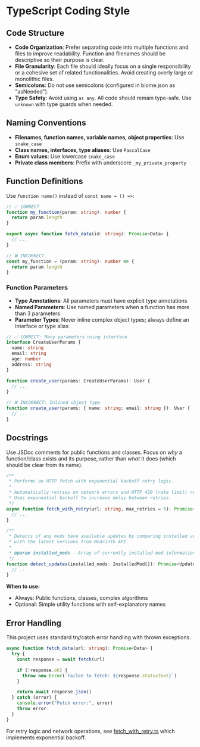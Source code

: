 # TypeScript Coding Style

## Code Structure

- **Code Organization**: Prefer separating code into multiple functions and files to improve readability. Function and filenames should be descriptive so their purpose is clear.
- **File Granularity**: Each file should ideally focus on a single responsibility or a cohesive set of related functionalities. Avoid creating overly large or monolithic files.
- **Semicolons**: Do not use semicolons (configured in biome.json as "asNeeded").
- **Type Safety**: Avoid using `as any`. All code should remain type-safe. Use `unknown` with type guards when needed.

## Naming Conventions

- **Filenames, function names, variable names, object properties**: Use `snake_case`
- **Class names, interfaces, type aliases**: Use `PascalCase`
- **Enum values**: Use lowercase `snake_case`
- **Private class members**: Prefix with underscore `_my_private_property`

## Function Definitions

Use `function name()` instead of `const name = () =>`:

```typescript
// ✅ CORRECT
function my_function(param: string): number {
  return param.length
}

export async function fetch_data(id: string): Promise<Data> {
  // ...
}

// ❌ INCORRECT
const my_function = (param: string): number => {
  return param.length
}
```

### Function Parameters

- **Type Annotations**: All parameters must have explicit type annotations
- **Named Parameters**: Use named parameters when a function has more than 3 parameters
- **Parameter Types**: Never inline complex object types; always define an interface or type alias

```typescript
// ✅ CORRECT: Many parameters using interface
interface CreateUserParams {
  name: string
  email: string
  age: number
  address: string
}

function create_user(params: CreateUserParams): User {
  // ...
}

// ❌ INCORRECT: Inlined object type
function create_user(params: { name: string; email: string }): User {
  // ...
}
```

## Docstrings

Use JSDoc comments for public functions and classes. Focus on *why* a function/class exists and its purpose, rather than *what* it does (which should be clear from its name).

```typescript
/**
 * Performs an HTTP fetch with exponential backoff retry logic.
 *
 * Automatically retries on network errors and HTTP 429 (rate limit) responses.
 * Uses exponential backoff to increase delay between retries.
 */
async function fetch_with_retry(url: string, max_retries = 5): Promise<Response> {
  // ...
}

/**
 * Detects if any mods have available updates by comparing installed versions
 * with the latest versions from Modrinth API.
 *
 * @param installed_mods - Array of currently installed mod information
 */
function detect_updates(installed_mods: InstalledMod[]): Promise<UpdateInfo[]> {
  // ...
}
```

**When to use:**
- Always: Public functions, classes, complex algorithms
- Optional: Simple utility functions with self-explanatory names

## Error Handling

This project uses standard try/catch error handling with thrown exceptions.

```typescript
async function fetch_data(url: string): Promise<Data> {
  try {
    const response = await fetch(url)

    if (!response.ok) {
      throw new Error(`Failed to fetch: ${response.statusText}`)
    }

    return await response.json()
  } catch (error) {
    console.error("Fetch error:", error)
    throw error
  }
}
```

For retry logic and network operations, see [fetch_with_retry.ts](modpack_creator/src/fetch_with_retry.ts) which implements exponential backoff.

